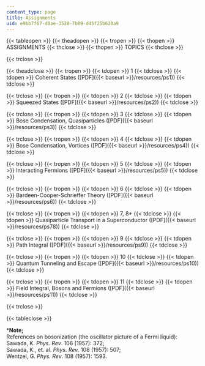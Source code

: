 ```yaml
---
content_type: page
title: Assignments
uid: e9bb7f67-d8ae-3520-7b09-d45f25b620a9
---
```


{{< tableopen >}}
{{< theadopen >}}
{{< tropen >}}
{{< thopen >}}
ASSIGNMENTS
{{< thclose >}}
{{< thopen >}}
TOPICS
{{< thclose >}}

{{< trclose >}}

{{< theadclose >}}
{{< tropen >}}
{{< tdopen >}}
1
{{< tdclose >}}
{{< tdopen >}}
Coherent States ([PDF]({{< baseurl >}}/resources/ps1))
{{< tdclose >}}

{{< trclose >}}
{{< tropen >}}
{{< tdopen >}}
2
{{< tdclose >}}
{{< tdopen >}}
Squeezed States ([PDF]({{< baseurl >}}/resources/ps2))
{{< tdclose >}}

{{< trclose >}}
{{< tropen >}}
{{< tdopen >}}
3
{{< tdclose >}}
{{< tdopen >}}
Bose Condensation, Quasiparticles ([PDF]({{< baseurl >}}/resources/ps3))
{{< tdclose >}}

{{< trclose >}}
{{< tropen >}}
{{< tdopen >}}
4
{{< tdclose >}}
{{< tdopen >}}
Bose Condensation, Vortices ([PDF]({{< baseurl >}}/resources/ps4))
{{< tdclose >}}

{{< trclose >}}
{{< tropen >}}
{{< tdopen >}}
5
{{< tdclose >}}
{{< tdopen >}}
Interacting Fermions ([PDF]({{< baseurl >}}/resources/ps5))
{{< tdclose >}}

{{< trclose >}}
{{< tropen >}}
{{< tdopen >}}
6
{{< tdclose >}}
{{< tdopen >}}
Bardeen-Cooper-Schrieffer Theory ([PDF]({{< baseurl >}}/resources/ps6))
{{< tdclose >}}

{{< trclose >}}
{{< tropen >}}
{{< tdopen >}}
7, 8\*
{{< tdclose >}}
{{< tdopen >}}
Quasiparticle Transport in a Superconductor ([PDF]({{< baseurl >}}/resources/ps78))
{{< tdclose >}}

{{< trclose >}}
{{< tropen >}}
{{< tdopen >}}
9
{{< tdclose >}}
{{< tdopen >}}
Path Integral ([PDF]({{< baseurl >}}/resources/ps9))
{{< tdclose >}}

{{< trclose >}}
{{< tropen >}}
{{< tdopen >}}
10
{{< tdclose >}}
{{< tdopen >}}
Quantum Tunneling and Escape ([PDF]({{< baseurl >}}/resources/ps10))
{{< tdclose >}}

{{< trclose >}}
{{< tropen >}}
{{< tdopen >}}
11
{{< tdclose >}}
{{< tdopen >}}
Field Integral, Bosons and Fermions ([PDF]({{< baseurl >}}/resources/ps11))
{{< tdclose >}}

{{< trclose >}}

{{< tableclose >}}

\***Note;**  
References on bosonization (the oscillator picture of a Fermi liquid):  
Sawada, K. _Phys. Rev_. 106 (1957): 372;  
Sawada, K., et. al. _Phys. Rev_. 108 (1957): 507;  
Wentzel, G. _Phys. Rev_. 108 (1957): 1593.